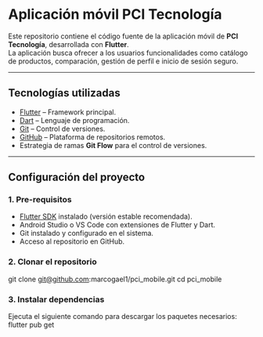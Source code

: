 # Aplicación móvil PCI Tecnología

Este repositorio contiene el código fuente de la aplicación móvil de **PCI Tecnología**, desarrollada con **Flutter**.  
La aplicación busca ofrecer a los usuarios funcionalidades como catálogo de productos, comparación, gestión de perfil e inicio de sesión seguro.

---

## Tecnologías utilizadas
- [Flutter](https://flutter.dev/) – Framework principal.
- [Dart](https://dart.dev/) – Lenguaje de programación.
- [Git](https://git-scm.com/) – Control de versiones.
- [GitHub](https://github.com/) – Plataforma de repositorios remotos.
- Estrategia de ramas **Git Flow** para el control de versiones.

---

## Configuración del proyecto

### 1. Pre-requisitos
- [Flutter SDK](https://docs.flutter.dev/get-started/install) instalado (versión estable recomendada).
- Android Studio o VS Code con extensiones de Flutter y Dart.
- Git instalado y configurado en el sistema.
- Acceso al repositorio en GitHub.

### 2. Clonar el repositorio
git clone git@github.com:marcogael1/pci_mobile.git
cd pci_mobile

### 3. Instalar dependencias
Ejecuta el siguiente comando para descargar los paquetes necesarios:
flutter pub get
